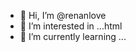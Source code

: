 - 👋 Hi, I’m @renanlove
- 👀 I’m interested in ...html
- 🌱 I’m currently learning ...

<!---
renanlove/renanlove is a ✨ special ✨ repository because its `README.md` (this file) appears on your GitHub profile.
You can click the Preview link to take a look at your changes.
--->
